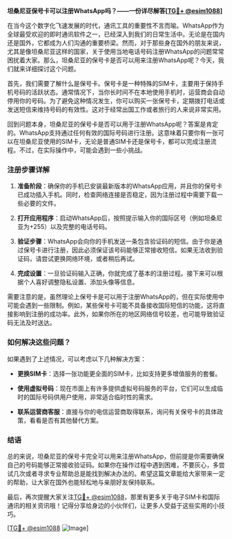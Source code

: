 **坦桑尼亚保号卡可以注册WhatsApp吗？——一份详尽解答[[TG💪+ @esim1088](https://t.me/s/esim1088)]**

在当今这个数字化飞速发展的时代，通讯工具的重要性不言而喻。WhatsApp作为全球最受欢迎的即时通讯软件之一，已经深入到我们的日常生活中。无论是在国内还是国外，它都成为人们沟通的重要桥梁。然而，对于那些身在国外的朋友来说，尤其是像坦桑尼亚这样的国家，关于使用当地电话号码注册WhatsApp的问题常常困扰着大家。那么，坦桑尼亚的保号卡是否可以用来注册WhatsApp呢？今天，我们就来详细探讨这个问题。

首先，我们需要了解什么是保号卡。保号卡是一种特殊的SIM卡，主要用于保持手机号码的活跃状态。通常情况下，当你长时间不在本地使用手机时，运营商会自动停用你的号码。为了避免这种情况发生，你可以购买一张保号卡，定期拨打电话或发送短信来维持号码的有效性。这对于经常出国工作或者旅行的人来说非常实用。

回到问题本身，坦桑尼亚的保号卡是否可以用于注册WhatsApp呢？答案是肯定的。WhatsApp支持通过任何有效的国际号码进行注册。这意味着只要你有一张可以在坦桑尼亚使用的SIM卡，无论是普通SIM卡还是保号卡，都可以完成注册流程。不过，在实际操作中，可能会遇到一些小挑战。

### 注册步骤详解

1. **准备阶段**：确保你的手机已安装最新版本的WhatsApp应用，并且你的保号卡已成功插入手机。同时，检查网络连接是否稳定，因为注册过程中需要下载一些必要的文件。

2. **打开应用程序**：启动WhatsApp后，按照提示输入你的国际区号（例如坦桑尼亚为+255）以及完整的电话号码。

3. **验证步骤**：WhatsApp会向你的手机发送一条包含验证码的短信。由于你是通过保号卡进行注册，因此必须保证该号码能够正常接收短信。如果无法收到验证码，请尝试更换网络环境，或者稍后再试。

4. **完成设置**：一旦验证码输入正确，你就完成了基本的注册过程。接下来可以根据个人喜好调整隐私设置、添加头像等信息。

需要注意的是，虽然理论上保号卡是可以用于注册WhatsApp的，但在实际使用中可能会遇到一些限制。例如，某些保号卡可能不具备接收国际短信的功能，这将直接影响到注册的成功率。此外，如果你所在的地区网络信号较差，也可能导致验证码无法及时送达。

### 如何解决这些问题？

如果遇到了上述情况，可以考虑以下几种解决方案：

- **更换SIM卡**：选择一张功能更全面的SIM卡，比如支持更多增值服务的套餐。
  
- **使用虚拟号码**：现在市面上有许多提供虚拟号码服务的平台，它们可以生成临时的国际号码供用户使用，非常适合临时性的需求。

- **联系运营商客服**：直接与你的电信运营商取得联系，询问有关保号卡的具体政策，看看是否有其他替代方案。

### 结语

总的来说，坦桑尼亚的保号卡完全可以用来注册WhatsApp，但前提是你需要确保自己的号码能够正常接收验证码。如果你在操作过程中遇到困难，不要灰心，多尝试几次或者寻求专业帮助总是能找到解决办法的。希望这篇文章能给大家带来一定的帮助，让大家在国外也能轻松地与亲朋好友保持联系。

最后，再次提醒大家关注[TG💪+ @esim1088](https://t.me/s/esim1088)，那里有更多关于电子SIM卡和国际通讯的相关资讯哦！记得分享给身边的小伙伴们，让更多人受益于这些实用的小技巧。

[[TG💪+ @esim1088](https://t.me/s/esim1088) ![Image](https://i.postimg.cc/4NQfJmqS/Snipaste-2025-05-13-00-14-12.png)]